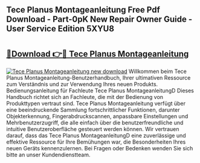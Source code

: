 ## Tece Planus Montageanleitung Free Pdf Download - Part-0pK New Repair Owner Guide - User Service Edition 5XYU8

# <h2><a href="http://df6k5sq.blite.top/?on=Tece+Planus+Montageanleitung">🔗Download 👉🔴 Tece Planus Montageanleitung</a></h2>

[![Tece Planus Montageanleitung new download](https://i.imgur.com/lujVjoI.png)](http://df6k5sq.blite.top/?on=Tece+Planus+Montageanleitung)
Willkommen beim Tece Planus Montageanleitung-Benutzerhandbuch, Ihrer ultimativen Ressource zum Verständnis und zur Verwendung Ihres neuen Produkts. Bedienungsanleitung für Fachleute Tece Planus MontageanleitungD Dieses Handbuch richtet sich an Fachleute, die mit der Bedienung von Produkttypen vertraut sind. Tece Planus Montageanleitung verfügt über eine beeindruckende Sammlung fortschrittlicher Funktionen, darunter Objekterkennung, Fingerabdruckscannen, anpassbare Einstellungen und Mehrbenutzerzugriff, die alle einfach über die benutzerfreundliche und intuitive Benutzeroberfläche gesteuert werden können. Wir vertrauen darauf, dass das Tece Planus MontageanleitungD eine zuverlässige und effektive Ressource für Ihre Bemühungen war, die Besonderheiten Ihres neuen Geräts kennenzulernen. Bei Fragen oder Bedenken wenden Sie sich bitte an unser Kundendienstteam.
